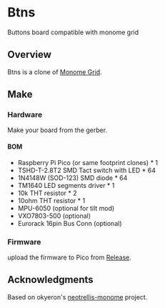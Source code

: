 # Btns
Buttons board compatible with monome grid

## Overview
Btns is a clone of [Monome Grid]([url](https://monome.org)).


## Make
### Hardware
Make your board from the gerber.

#### BOM
+ Raspberry Pi Pico (or same footprint clones) * 1
+ TSHD-T-2.8T2 SMD Tact switch with LED * 64
+ 1N4148W (SOD-123) SMD diode * 64
+ TM1640 LED segments driver * 1
+ 10k THT resistor * 2
+ 10ohm THT resistor * 1
+ MPU-6050 (optional for tilt mod)
+ VXO7803-500 (optional)
+ Eurorack 16pin Bus Conn (optional)

### Firmware
upload the firmware to Pico from [Release]([url](https://github.com/hugelton/Btns/releases/tag/0.3)). 

## Acknowledgments
Based on okyeron's [neotrellis-monome](https://github.com/okyeron/neotrellis-monome/) project.
